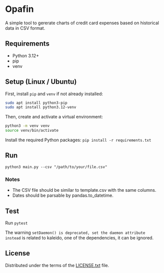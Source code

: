 # Opafin

A simple tool to gererate charts of credit card expenses based on historical data in CSV format.

## Requirements

- Python 3.12+
- pip
- venv

## Setup (Linux / Ubuntu)

First, install `pip` and `venv` if not already installed:

```bash
sudo apt install python3-pip
sudo apt install python3.12-venv
```
Then, create and activate a virtual environment:
```bash
python3 -m venv venv
source venv/bin/activate
```
Install the required Python packages:
`pip install -r requirements.txt`

## Run
`python3 main.py --csv "/path/to/your/file.csv"`

### Notes
- The CSV file should be similar to template.csv with the same columns.
- Dates should be parsable by pandas.to_datetime.

## Test
Run `pytest`

The warning `setDaemon() is deprecated, set the daemon attribute instead` is related to kaleido, one of the dependencies, it can be ignored.


## License

Distributed under the terms of the [LICENSE.txt](./LICENSE.txt) file.
